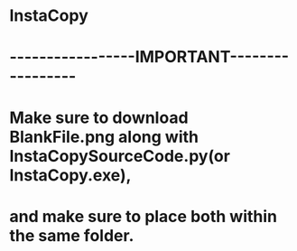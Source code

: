 # InstaCopy
# -----------------IMPORTANT-----------------
# Make sure to download BlankFile.png along with InstaCopySourceCode.py(or InstaCopy.exe),
# and make sure to place both within the same folder.
